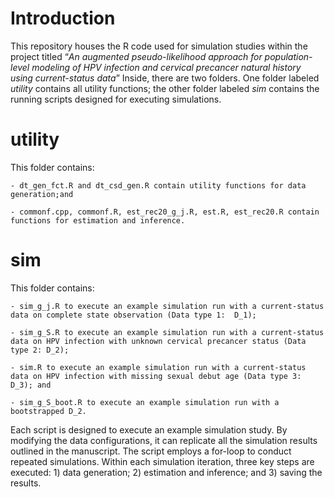 # Introduction

This repository houses the R code used for simulation studies within the project titled “*An augmented pseudo-likelihood approach for population-level modeling of HPV infection and cervical precancer natural history using current-status data*” Inside, there are two folders. One folder labeled *utility* contains all utility functions; the other folder labeled *sim* contains the running scripts designed for executing simulations.

# utility

This folder contains:

	- dt_gen_fct.R and dt_csd_gen.R contain utility functions for data generation;and
 
	- commonf.cpp, commonf.R, est_rec20_g_j.R, est.R, est_rec20.R contain functions for estimation and inference.

# sim

This folder contains:

	- sim_g_j.R to execute an example simulation run with a current-status data on complete state observation (Data type 1:  D_1);
 
	- sim_g_S.R to execute an example simulation run with a current-status data on HPV infection with unknown cervical precancer status (Data type 2: D_2);
 
	- sim.R to execute an example simulation run with a current-status data on HPV infection with missing sexual debut age (Data type 3:  D_3); and
 
	- sim_g_S_boot.R to execute an example simulation run with a bootstrapped D_2.

Each script is designed to execute an example simulation study. By modifying the data configurations, it can replicate all the simulation results outlined in the manuscript. The script employs a for-loop to conduct repeated simulations. Within each simulation iteration, three key steps are executed: 1) data generation; 2) estimation and inference; and 3) saving the results.
